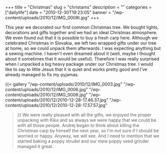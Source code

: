 +++
title = "Christmas"
slug = "christams"
description = ""
categories = ["dailylife"]
date = "2010-12-30T19:23:05"
banner = "/wp-content/uploads/2010/12/IMG_0008t.jpg"
+++

This year we decorated our first common Christmas tree. We bought lights, decorations and gifts
together and we had an ideal Christmas atmosphere. We even found out that it is possible to buy a
fresh carp here. Although we celebrated Christmas in Slovakia, we left two wrapped gifts under our
tree at home, so we could unpack them afterwards. I was expecting anything but a sewing machine. I haven't even dreamed about it (well, maybe I
thought about it sometimes that it would be useful). Therefore I was really surprised when I
unpacked a big heavy package under our Christmas tree. I would like to say to little Jesus that it
is quiet and works pretty good and I've already managed to fix my pyjamas.

{{< gallery
    "/wp-content/uploads/2010/12/IMG_0003.jpg"
    "/wp-content/uploads/2010/12/IMG_0006.jpg"
    "/wp-content/uploads/2010/12/IMG_0008.jpg"
    "/wp-content/uploads/2010/12/2010-12-28-17.46.37.jpg"
    "/wp-content/uploads/2010/12/2010-12-28-17.57.57.jpg"
>}}
We were really pleased with all the gifts, we enjoyed the proper unpacking with Kika and as always
we were happy that we could be with all those people. Andrej began to think about killing the
Christmas carp by himself the next year, so I'm not sure if I should be worried or happy. Anyway,
we will see. And I need to mention that we started baking a poppy strudel and our mew poppy seed
grinder managed it great.
